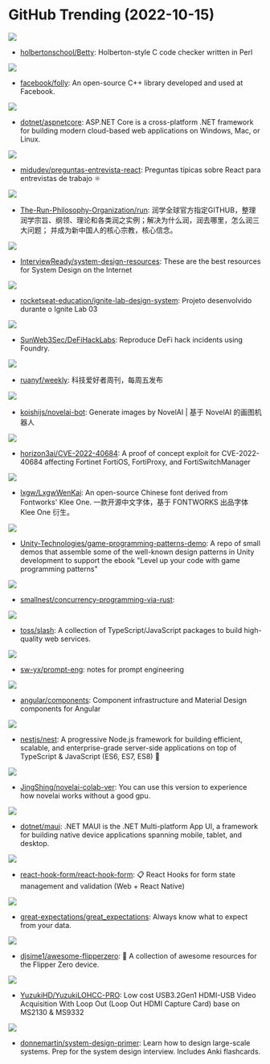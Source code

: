 # GitHub Trending (2022-10-15)

![](https://img.shields.io/badge/Perl-New%2039-green?style=flat-square&logo=appveyor)
- [holbertonschool/Betty](https://github.com/holbertonschool/Betty): Holberton-style C code checker written in Perl

![](https://img.shields.io/badge/C%2B%2B-New%2052-green?style=flat-square&logo=appveyor)
- [facebook/folly](https://github.com/facebook/folly): An open-source C++ library developed and used at Facebook.

![](https://img.shields.io/badge/C%23-New%2030-green?style=flat-square&logo=appveyor)
- [dotnet/aspnetcore](https://github.com/dotnet/aspnetcore): ASP.NET Core is a cross-platform .NET framework for building modern cloud-based web applications on Windows, Mac, or Linux.

![](https://img.shields.io/badge/JavaScript-New%20103-green?style=flat-square&logo=appveyor)
- [midudev/preguntas-entrevista-react](https://github.com/midudev/preguntas-entrevista-react): Preguntas típicas sobre React para entrevistas de trabajo ⚛️

![](https://img.shields.io/badge/none-New%20142-green?style=flat-square&logo=appveyor)
- [The-Run-Philosophy-Organization/run](https://github.com/The-Run-Philosophy-Organization/run): 润学全球官方指定GITHUB，整理润学宗旨、纲领、理论和各类润之实例；解决为什么润，润去哪里，怎么润三大问题； 并成为新中国人的核心宗教，核心信念。

![](https://img.shields.io/badge/none-New%2056-green?style=flat-square&logo=appveyor)
- [InterviewReady/system-design-resources](https://github.com/InterviewReady/system-design-resources): These are the best resources for System Design on the Internet

![](https://img.shields.io/badge/TypeScript-New%2022-green?style=flat-square&logo=appveyor)
- [rocketseat-education/ignite-lab-design-system](https://github.com/rocketseat-education/ignite-lab-design-system): Projeto desenvolvido durante o Ignite Lab 03

![](https://img.shields.io/badge/Solidity-New%2013-green?style=flat-square&logo=appveyor)
- [SunWeb3Sec/DeFiHackLabs](https://github.com/SunWeb3Sec/DeFiHackLabs): Reproduce DeFi hack incidents using Foundry.

![](https://img.shields.io/badge/none-New%2014-green?style=flat-square&logo=appveyor)
- [ruanyf/weekly](https://github.com/ruanyf/weekly): 科技爱好者周刊，每周五发布

![](https://img.shields.io/badge/TypeScript-New%20271-green?style=flat-square&logo=appveyor)
- [koishijs/novelai-bot](https://github.com/koishijs/novelai-bot): Generate images by NovelAI | 基于 NovelAI 的画图机器人

![](https://img.shields.io/badge/Python-New%2054-green?style=flat-square&logo=appveyor)
- [horizon3ai/CVE-2022-40684](https://github.com/horizon3ai/CVE-2022-40684): A proof of concept exploit for CVE-2022-40684 affecting Fortinet FortiOS, FortiProxy, and FortiSwitchManager

![](https://img.shields.io/badge/Batchfile-New%2065-green?style=flat-square&logo=appveyor)
- [lxgw/LxgwWenKai](https://github.com/lxgw/LxgwWenKai): An open-source Chinese font derived from Fontworks' Klee One. 一款开源中文字体，基于 FONTWORKS 出品字体 Klee One 衍生。

![](https://img.shields.io/badge/C%23-New%2046-green?style=flat-square&logo=appveyor)
- [Unity-Technologies/game-programming-patterns-demo](https://github.com/Unity-Technologies/game-programming-patterns-demo): A repo of small demos that assemble some of the well-known design patterns in Unity development to support the ebook "Level up your code with game programming patterns"

![](https://img.shields.io/badge/Rust-New%20104-green?style=flat-square&logo=appveyor)
- [smallnest/concurrency-programming-via-rust](https://github.com/smallnest/concurrency-programming-via-rust): 

![](https://img.shields.io/badge/JavaScript-New%20260-green?style=flat-square&logo=appveyor)
- [toss/slash](https://github.com/toss/slash): A collection of TypeScript/JavaScript packages to build high-quality web services.

![](https://img.shields.io/badge/none-New%2064-green?style=flat-square&logo=appveyor)
- [sw-yx/prompt-eng](https://github.com/sw-yx/prompt-eng): notes for prompt engineering

![](https://img.shields.io/badge/TypeScript-New%204-green?style=flat-square&logo=appveyor)
- [angular/components](https://github.com/angular/components): Component infrastructure and Material Design components for Angular

![](https://img.shields.io/badge/TypeScript-New%2033-green?style=flat-square&logo=appveyor)
- [nestjs/nest](https://github.com/nestjs/nest): A progressive Node.js framework for building efficient, scalable, and enterprise-grade server-side applications on top of TypeScript & JavaScript (ES6, ES7, ES8) 🚀

![](https://img.shields.io/badge/Jupyter%20Notebook-New%2070-green?style=flat-square&logo=appveyor)
- [JingShing/novelai-colab-ver](https://github.com/JingShing/novelai-colab-ver): You can use this version to experience how novelai works without a good gpu.

![](https://img.shields.io/badge/C%23-New%208-green?style=flat-square&logo=appveyor)
- [dotnet/maui](https://github.com/dotnet/maui): .NET MAUI is the .NET Multi-platform App UI, a framework for building native device applications spanning mobile, tablet, and desktop.

![](https://img.shields.io/badge/TypeScript-New%2020-green?style=flat-square&logo=appveyor)
- [react-hook-form/react-hook-form](https://github.com/react-hook-form/react-hook-form): 📋 React Hooks for form state management and validation (Web + React Native)

![](https://img.shields.io/badge/Python-New%2014-green?style=flat-square&logo=appveyor)
- [great-expectations/great_expectations](https://github.com/great-expectations/great_expectations): Always know what to expect from your data.

![](https://img.shields.io/badge/none-New%2015-green?style=flat-square&logo=appveyor)
- [djsime1/awesome-flipperzero](https://github.com/djsime1/awesome-flipperzero): 🐬 A collection of awesome resources for the Flipper Zero device.

![](https://img.shields.io/badge/none-New%20240-green?style=flat-square&logo=appveyor)
- [YuzukiHD/YuzukiLOHCC-PRO](https://github.com/YuzukiHD/YuzukiLOHCC-PRO): Low cost USB3.2Gen1 HDMI-USB Video Acquisition With Loop Out (Loop Out HDMI Capture Card) base on MS2130 & MS9332

![](https://img.shields.io/badge/Python-New%20124-green?style=flat-square&logo=appveyor)
- [donnemartin/system-design-primer](https://github.com/donnemartin/system-design-primer): Learn how to design large-scale systems. Prep for the system design interview. Includes Anki flashcards.


